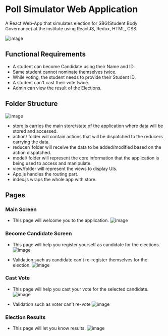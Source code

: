# Poll Simulator Web Application
A React Web-App that simulates election for SBG(Student Body Governance) at the institute using ReactJS, Redux, HTML, CSS.

![image](https://user-images.githubusercontent.com/25850434/129945446-0ef519e5-899f-4fbb-b125-8617d6f9f832.png)

## Functional Requirements
* A student can become Candidate using their Name and ID.
* Same student cannot nominate themselves twice.
* While voting, the student needs to provide their Student ID.
* A student can't cast their vote twice.
* Admin can view the result of the Elections.

## Folder Structure
![image](https://user-images.githubusercontent.com/25850434/129947966-2b5d3e78-f035-46bf-9ec8-3bf5df44c6e1.png)
* store.js carries the main store/state of the application where data will be stored and accessed.
* action/ folder will contain actions that will be dispatched to the reducers carrying the data.
* reducer/ folder will receive the data to be added/modified based on the action dispatched.
* model/ folder will represent the core information that the application is being used to access and manipulate.
* view/folder will represent the views to display UIs.
* App.js handles the routing part.
* index.js wraps the whole app with store.

## Pages
### Main Screen
* This page will welcome you to the application.
![image](https://user-images.githubusercontent.com/25850434/129948271-49f707ca-1c7c-4fa3-917e-1b59737f8ea0.png)

### Become Candidate Screen
* This page will help you register yourself as candidate for the elections.
![image](https://user-images.githubusercontent.com/25850434/129948859-daa9db1b-4d44-4330-ae52-91878420375a.png)

* Validation such as candidate can't re-register themselves for the election.
![image](https://user-images.githubusercontent.com/25850434/129948780-9a7732d6-33b3-4bbe-a6ae-7d64cdcef3f9.png)


### Cast Vote
* This page will help you cast your vote for the selected candidate.
![image](https://user-images.githubusercontent.com/25850434/129948641-93f8bfa3-4328-466a-8711-2ac7dfb92976.png)

* Validation such as voter can't re-vote
![image](https://user-images.githubusercontent.com/25850434/129948958-b0dace8f-3000-400a-8280-d70bb0967280.png)

### Election Results
* This page will let you know results.
![image](https://user-images.githubusercontent.com/25850434/129949071-6fd27e3f-743e-44f7-80da-27c55bb9ee85.png)


